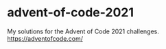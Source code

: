 # advent-of-code-2021
My solutions for the Advent of Code 2021 challenges.
https://adventofcode.com/
